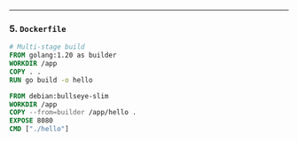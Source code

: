 
---

### 5. `Dockerfile`
```dockerfile
# Multi-stage build
FROM golang:1.20 as builder
WORKDIR /app
COPY . .
RUN go build -o hello

FROM debian:bullseye-slim
WORKDIR /app
COPY --from=builder /app/hello .
EXPOSE 8080
CMD ["./hello"]
